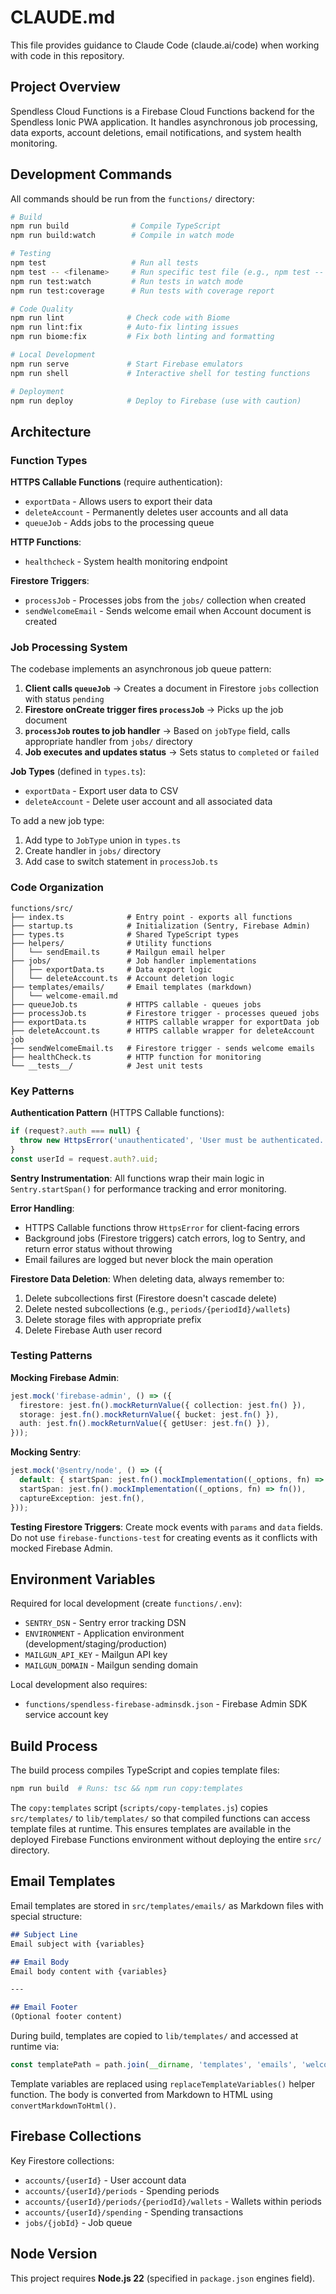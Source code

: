 # CLAUDE.md

This file provides guidance to Claude Code (claude.ai/code) when working with code in this repository.

## Project Overview

Spendless Cloud Functions is a Firebase Cloud Functions backend for the Spendless Ionic PWA application. It handles asynchronous job processing, data exports, account deletions, email notifications, and system health monitoring.

## Development Commands

All commands should be run from the `functions/` directory:

```bash
# Build
npm run build              # Compile TypeScript
npm run build:watch        # Compile in watch mode

# Testing
npm test                   # Run all tests
npm test -- <filename>     # Run specific test file (e.g., npm test -- sendWelcomeEmail)
npm run test:watch         # Run tests in watch mode
npm run test:coverage      # Run tests with coverage report

# Code Quality
npm run lint              # Check code with Biome
npm run lint:fix          # Auto-fix linting issues
npm run biome:fix         # Fix both linting and formatting

# Local Development
npm run serve             # Start Firebase emulators
npm run shell             # Interactive shell for testing functions

# Deployment
npm run deploy            # Deploy to Firebase (use with caution)
```

## Architecture

### Function Types

**HTTPS Callable Functions** (require authentication):
- `exportData` - Allows users to export their data
- `deleteAccount` - Permanently deletes user accounts and all data
- `queueJob` - Adds jobs to the processing queue

**HTTP Functions**:
- `healthcheck` - System health monitoring endpoint

**Firestore Triggers**:
- `processJob` - Processes jobs from the `jobs/` collection when created
- `sendWelcomeEmail` - Sends welcome email when Account document is created

### Job Processing System

The codebase implements an asynchronous job queue pattern:

1. **Client calls `queueJob`** → Creates a document in Firestore `jobs` collection with status `pending`
2. **Firestore onCreate trigger fires `processJob`** → Picks up the job document
3. **`processJob` routes to job handler** → Based on `jobType` field, calls appropriate handler from `jobs/` directory
4. **Job executes and updates status** → Sets status to `completed` or `failed`

**Job Types** (defined in `types.ts`):
- `exportData` - Export user data to CSV
- `deleteAccount` - Delete user account and all associated data

To add a new job type:
1. Add type to `JobType` union in `types.ts`
2. Create handler in `jobs/` directory
3. Add case to switch statement in `processJob.ts`

### Code Organization

```
functions/src/
├── index.ts              # Entry point - exports all functions
├── startup.ts            # Initialization (Sentry, Firebase Admin)
├── types.ts              # Shared TypeScript types
├── helpers/              # Utility functions
│   └── sendEmail.ts      # Mailgun email helper
├── jobs/                 # Job handler implementations
│   ├── exportData.ts     # Data export logic
│   └── deleteAccount.ts  # Account deletion logic
├── templates/emails/     # Email templates (markdown)
│   └── welcome-email.md
├── queueJob.ts           # HTTPS callable - queues jobs
├── processJob.ts         # Firestore trigger - processes queued jobs
├── exportData.ts         # HTTPS callable wrapper for exportData job
├── deleteAccount.ts      # HTTPS callable wrapper for deleteAccount job
├── sendWelcomeEmail.ts   # Firestore trigger - sends welcome emails
├── healthCheck.ts        # HTTP function for monitoring
└── __tests__/            # Jest unit tests
```

### Key Patterns

**Authentication Pattern** (HTTPS Callable functions):
```typescript
if (request?.auth === null) {
  throw new HttpsError('unauthenticated', 'User must be authenticated...');
}
const userId = request.auth?.uid;
```

**Sentry Instrumentation**:
All functions wrap their main logic in `Sentry.startSpan()` for performance tracking and error monitoring.

**Error Handling**:
- HTTPS Callable functions throw `HttpsError` for client-facing errors
- Background jobs (Firestore triggers) catch errors, log to Sentry, and return error status without throwing
- Email failures are logged but never block the main operation

**Firestore Data Deletion**:
When deleting data, always remember to:
1. Delete subcollections first (Firestore doesn't cascade delete)
2. Delete nested subcollections (e.g., `periods/{periodId}/wallets`)
3. Delete storage files with appropriate prefix
4. Delete Firebase Auth user record

### Testing Patterns

**Mocking Firebase Admin**:
```typescript
jest.mock('firebase-admin', () => ({
  firestore: jest.fn().mockReturnValue({ collection: jest.fn() }),
  storage: jest.fn().mockReturnValue({ bucket: jest.fn() }),
  auth: jest.fn().mockReturnValue({ getUser: jest.fn() }),
}));
```

**Mocking Sentry**:
```typescript
jest.mock('@sentry/node', () => ({
  default: { startSpan: jest.fn().mockImplementation((_options, fn) => fn()) },
  startSpan: jest.fn().mockImplementation((_options, fn) => fn()),
  captureException: jest.fn(),
}));
```

**Testing Firestore Triggers**:
Create mock events with `params` and `data` fields. Do not use `firebase-functions-test` for creating events as it conflicts with mocked Firebase Admin.

## Environment Variables

Required for local development (create `functions/.env`):
- `SENTRY_DSN` - Sentry error tracking DSN
- `ENVIRONMENT` - Application environment (development/staging/production)
- `MAILGUN_API_KEY` - Mailgun API key
- `MAILGUN_DOMAIN` - Mailgun sending domain

Local development also requires:
- `functions/spendless-firebase-adminsdk.json` - Firebase Admin SDK service account key

## Build Process

The build process compiles TypeScript and copies template files:

```bash
npm run build  # Runs: tsc && npm run copy:templates
```

The `copy:templates` script (`scripts/copy-templates.js`) copies `src/templates/` to `lib/templates/` so that compiled functions can access template files at runtime. This ensures templates are available in the deployed Firebase Functions environment without deploying the entire `src/` directory.

## Email Templates

Email templates are stored in `src/templates/emails/` as Markdown files with special structure:

```markdown
## Subject Line
Email subject with {variables}

## Email Body
Email body content with {variables}

---

## Email Footer
(Optional footer content)
```

During build, templates are copied to `lib/templates/` and accessed at runtime via:
```typescript
const templatePath = path.join(__dirname, 'templates', 'emails', 'welcome-email.md');
```

Template variables are replaced using `replaceTemplateVariables()` helper function. The body is converted from Markdown to HTML using `convertMarkdownToHtml()`.

## Firebase Collections

Key Firestore collections:
- `accounts/{userId}` - User account data
- `accounts/{userId}/periods` - Spending periods
- `accounts/{userId}/periods/{periodId}/wallets` - Wallets within periods
- `accounts/{userId}/spending` - Spending transactions
- `jobs/{jobId}` - Job queue

## Node Version

This project requires **Node.js 22** (specified in `package.json` engines field).

